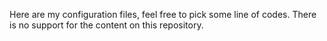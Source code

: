 Here are my configuration files, feel free to pick some line of codes. There is no support for the content on this repository.
